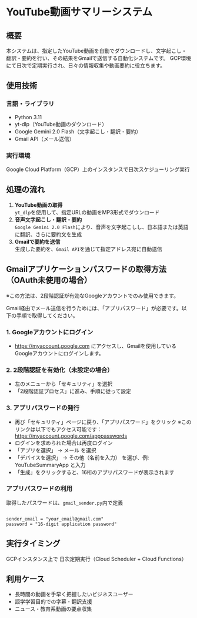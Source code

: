 # YouTube動画サマリーシステム

## 概要
本システムは、指定したYouTube動画を自動でダウンロードし、文字起こし・翻訳・要約を行い、その結果をGmailで送信する自動化システムです。
GCP環境にて日次で定期実行され、日々の情報収集や動画要約に役立ちます。

## 使用技術
### 言語・ライブラリ
- Python 3.11
- yt-dlp（YouTube動画のダウンロード）
- Google Gemini 2.0 Flash（文字起こし・翻訳・要約）
- Gmail API（メール送信）

### 実行環境
Google Cloud Platform（GCP）上のインスタンスで日次スケジューリング実行

## 処理の流れ
1. **YouTube動画の取得**<br>`yt_dlp`を使用して、指定URLの動画をMP3形式でダウンロード
2. **音声文字起こし・翻訳・要約**<br>`Google Gemini 2.0 Flash`により、音声を文字起こしし、日本語または英語に翻訳、さらに要約文を生成
3. **Gmailで要約を送信**<br>生成した要約を、`Gmail API`を通じて指定アドレス宛に自動送信

## Gmailアプリケーションパスワードの取得方法（OAuth未使用の場合）
※この方法は、2段階認証が有効なGoogleアカウントでのみ使用できます。

Gmail経由でメール送信を行うためには、「アプリパスワード」が必要です。以下の手順で取得してください。

### 1. Googleアカウントにログイン
- https://myaccount.google.com にアクセスし、Gmailを使用しているGoogleアカウントにログインします。

### 2. 2段階認証を有効化（未設定の場合）
- 左のメニューから「セキュリティ」を選択
- 「2段階認証プロセス」に進み、手順に従って設定

### 3. アプリパスワードの発行
- 再び「セキュリティ」ページに戻り、「アプリパスワード」をクリック
※このリンクは以下でもアクセス可能です：https://myaccount.google.com/apppasswords
- ログインを求められた場合は再度ログイン
- 「アプリを選択」 → メール を選択
- 「デバイスを選択」 → その他（名前を入力） を選び、例: YouTubeSummaryApp と入力
- 「生成」をクリックすると、16桁のアプリパスワードが表示されます

### アプリパスワードの利用
取得したパスワードは、`gmail_sender.py`内で定義

<pre><code>
sender_email = "your_email@gmail.com"
password = "16-digit application password"
</code></pre>

## 実行タイミング
GCPインスタンス上で 日次定期実行（Cloud Scheduler + Cloud Functions）

## 利用ケース
- 長時間の動画を手早く把握したいビジネスユーザー
- 語学学習目的での字幕・翻訳支援
- ニュース・教育系動画の要点収集